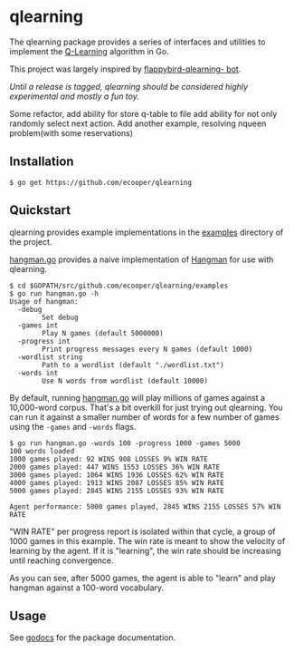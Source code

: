 # qlearning

The qlearning package provides a series of interfaces and utilities to implement
the [Q-Learning](https://en.wikipedia.org/wiki/Q-learning) algorithm in
Go.

This project was largely inspired by [flappybird-qlearning-
bot](https://github.com/chncyhn/flappybird-qlearning-bot).

*Until a release is tagged, qlearning should be considered highly
experimental and mostly a fun toy.*

Some refactor, add ability for store q-table to file add ability for not only randomly select next action.
Add another example, resolving nqueen problem(with some reservations)
## Installation

```shell
$ go get https://github.com/ecooper/qlearning
```

## Quickstart

qlearning provides example implementations in the [examples](examples/)
directory of the project.

[hangman.go](examples/hangman.go) provides a naive implementation of
[Hangman](https://en.wikipedia.org/wiki/Hangman_(game)) for use with
qlearning.

```shell
$ cd $GOPATH/src/github.com/ecooper/qlearning/examples
$ go run hangman.go -h
Usage of hangman:
  -debug
        Set debug
  -games int
        Play N games (default 5000000)
  -progress int
        Print progress messages every N games (default 1000)
  -wordlist string
        Path to a wordlist (default "./wordlist.txt")
  -words int
        Use N words from wordlist (default 10000)
```

By default, running [hangman.go](examples/hangman.go) will play millions
of games against a 10,000-word corpus. That's a bit overkill for just
trying out qlearning. You can run it against a smaller number of words
for a few number of games using the `-games` and `-words` flags.

```shell
$ go run hangman.go -words 100 -progress 1000 -games 5000
100 words loaded
1000 games played: 92 WINS 908 LOSSES 9% WIN RATE
2000 games played: 447 WINS 1553 LOSSES 36% WIN RATE
3000 games played: 1064 WINS 1936 LOSSES 62% WIN RATE
4000 games played: 1913 WINS 2087 LOSSES 85% WIN RATE
5000 games played: 2845 WINS 2155 LOSSES 93% WIN RATE

Agent performance: 5000 games played, 2845 WINS 2155 LOSSES 57% WIN RATE
```

"WIN RATE" per progress report is isolated within that cycle, a group of
1000 games in this example. The win rate is meant to show the velocity
of learning by the agent. If it is "learning", the win rate should be
increasing until reaching convergence.

As you can see, after 5000 games, the agent is able to "learn" and play
hangman against a 100-word vocabulary.

## Usage

See [godocs](https://godoc.org/github.com/ecooper/qlearning) for the
package documentation.

